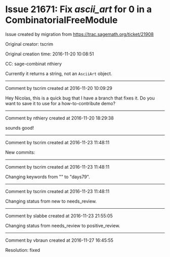 # Issue 21671: Fix _ascii_art_ for 0 in a CombinatorialFreeModule

Issue created by migration from https://trac.sagemath.org/ticket/21908

Original creator: tscrim

Original creation time: 2016-11-20 10:08:51

CC:  sage-combinat nthiery

Currently it returns a string, not an `AsciiArt` object.


---

Comment by tscrim created at 2016-11-20 10:09:29

Hey Nicolas, this is a quick bug that I have a branch that fixes it. Do you want to save it to use for a how-to-contribute demo?


---

Comment by nthiery created at 2016-11-20 18:29:38

sounds good!


---

Comment by tscrim created at 2016-11-23 11:48:11

New commits:


---

Comment by tscrim created at 2016-11-23 11:48:11

Changing keywords from "" to "days79".


---

Comment by tscrim created at 2016-11-23 11:48:11

Changing status from new to needs_review.


---

Comment by slabbe created at 2016-11-23 21:55:05

Changing status from needs_review to positive_review.


---

Comment by vbraun created at 2016-11-27 16:45:55

Resolution: fixed

